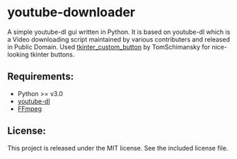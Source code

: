 # youtube-downloader
A simple youtube-dl gui written in Python. It is based on youtube-dl which is a Video downloading script maintained by various contributers and released in Public Domain. Used [tkinter_custom_button](https://github.com/TomSchimansky/GuitarTuner/blob/master/documentation/tkinter_custom_button.py) by TomSchimansky for nice-looking tkinter buttons.

## Requirements:
- Python >= v3.0
- [youtube-dl](https://github.com/ytdl-org/youtube-dl)
- [FFmpeg](https://ffmpeg.org/download.html)

## License:
This project is released under the MIT license. See the included license file.
